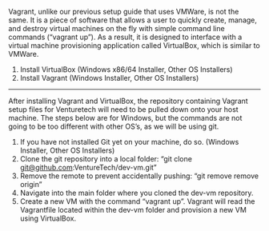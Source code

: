 Vagrant, unlike our previous setup guide that uses VMWare, is not the same. It is a piece of software that allows a user to quickly create, manage, and destroy virtual machines on the fly with simple command line commands (“vagrant up”).  As a result, it is designed to interface with a virtual machine provisioning application called VirtualBox, which is similar to VMWare.

1) Install VirtualBox (Windows x86/64 Installer, Other OS Installers)
2) Install Vagrant (Windows Installer, Other OS Installers)

---------------------------------------------------------------------

After installing Vagrant and VirtualBox, the repository containing Vagrant setup files for Venturetech will need to be pulled down onto your host machine.  The steps below are for Windows, but the commands are not going to be too different with other OS’s, as we will be using git.

1) If you have not installed Git yet on your machine, do so.  (Windows Installer, Other OS Installers)
2) Clone the git repository into a local folder: “git clone git@github.com:VentureTech/dev-vm.git”
3) Remove the remote to prevent accidentally pushing: “git remove remove origin”
4) Navigate into the main folder where you cloned the dev-vm repository.
5) Create a new VM with the command “vagrant up”.  Vagrant will read the Vagrantfile located within the dev-vm folder and provision a new VM using VirtualBox.
